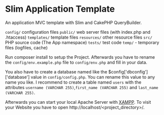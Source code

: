 # Slim Application Template

An application MVC template with Slim and CakePHP QueryBuilder.

`config/` configuration files
`public/` web server files (with index.php and .htaccess)
`templates/` template files
`resources/` other resource files
`src/` PHP source code (The App namespace)
`tests/` test code
`temp/` - temporary files (logfiles, cache)

Run composer install to setup the Project. Afterwards you have to rename the `config/env.example.php` file to 
`config/env.php` and  fill in your data.

You also have to create a database named like the $config['dbconfig']['database'] value in `config/config.php`. You can 
rename this value to any name you like. I recommend to create a table named `users` with the attributes 
`username (VARCHAR 255)`,`first_name (VARCHAR 255)` and `last_name (VARCHAR 255)`.

Afterwards you can start your local Apache Server with [XAMPP](https://www.apachefriends.org/index.html).
To visit your Website you have to open http://localhost/<project_directory>/.